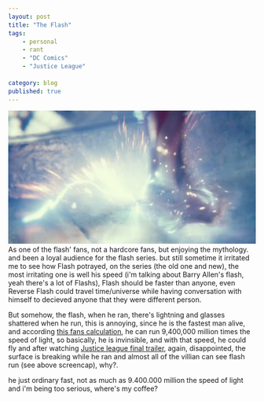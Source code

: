 ```yaml
---
layout: post
title: "The Flash"
tags: 
    - personal
    - rant
    - "DC Comics"
    - "Justice League"

category: blog
published: true
---
```


![the flash run! but damaging the stairs](/images/posts/flash-run.jpg)
As one of the flash' fans, not a hardcore fans, but enjoying the mythology. and been a loyal audience for the flash series. but still sometime it irritated me to see how Flash potrayed, on the series (the old one and new), the most irritating one is well his speed (i'm talking about Barry Allen's flash, yeah there's a lot of Flashs), Flash should be faster than anyone, even Reverse Flash could travel time/universe while having conversation with himself to decieved anyone that they were different person.

But somehow, the flash, when he ran, there's lightning and glasses shattered when he run, this is annoying, since he is the fastest man alive, and according [this fans calculation](https://comicvine.gamespot.com/barry-allen/4005-22804/forums/flash-max-speed-704188/), he can run 9,400,000 million times the speed of light, so basically, he is invinsible, and with that speed, he could fly and after watching [Justice league final trailer](https://www.youtube.com/watch?v=r9-DM9uBtVI), again, disappointed, the surface is breaking while he ran and almost all of the villian can see flash run (see above screencap), why?. 

he just ordinary fast, not as much as 9.400.000 million the speed of light and i'm being too serious, where's my coffee?